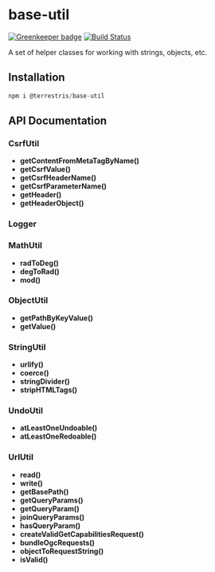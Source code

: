 # base-util

[![Greenkeeper badge](https://badges.greenkeeper.io/terrestris/base-util.svg)](https://greenkeeper.io/)
[![Build Status](https://travis-ci.org/terrestris/base-util.svg?branch=master)](https://travis-ci.org/terrestris/base-util)

A set of helper classes for working with strings, objects, etc.

## Installation

```javascript static
npm i @terrestris/base-util
```

## API Documentation

### CsrfUtil

  - **getContentFromMetaTagByName()**
  - **getCsrfValue()**
  - **getCsrfHeaderName()**
  - **getCsrfParameterName()**
  - **getHeader()**
  - **getHeaderObject()**

### Logger

### MathUtil

  - **radToDeg()**
  - **degToRad()**
  - **mod()**

### ObjectUtil

  - **getPathByKeyValue()**
  - **getValue()**

### StringUtil

  - **urlify()**
  - **coerce()**
  - **stringDivider()**
  - **stripHTMLTags()**

### UndoUtil

  - **atLeastOneUndoable()**
  - **atLeastOneRedoable()**

### UrlUtil

  - **read()**
  - **write()**
  - **getBasePath()**
  - **getQueryParams()**
  - **getQueryParam()**
  - **joinQueryParams()**
  - **hasQueryParam()**
  - **createValidGetCapabilitiesRequest()**
  - **bundleOgcRequests()**
  - **objectToRequestString()**
  - **isValid()**
